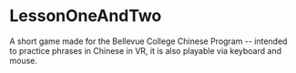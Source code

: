 # LessonOneAndTwo
A short game made for the Bellevue College Chinese Program -- intended to practice phrases in Chinese in VR, it is also playable via keyboard and mouse. 
